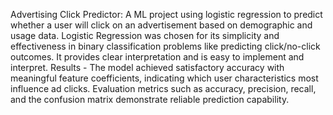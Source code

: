 Advertising Click Predictor:
A ML project using logistic regression to predict whether a user will click on an advertisement based on demographic and usage data.
Logistic Regression was chosen for its simplicity and effectiveness in binary classification problems like predicting click/no-click outcomes. It provides clear interpretation and is easy to implement and interpret.
Results - The model achieved satisfactory accuracy with meaningful feature coefficients, indicating which user characteristics most influence ad clicks. Evaluation metrics such as accuracy, precision, recall, and the confusion matrix demonstrate reliable prediction capability.
